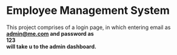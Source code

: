 # Employee Management System 
This project comprises of a login page, in which entering email as <b>admin@me.com<b> and password as <br>123</br> will take u to the admin dashboard.

